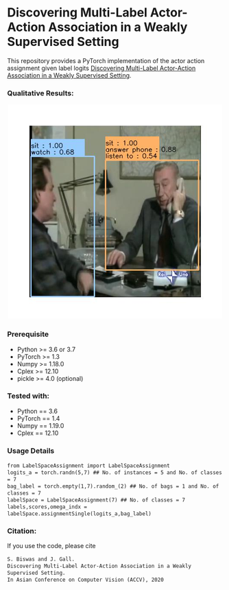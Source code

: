# Discovering Multi-Label Actor-Action Association in a Weakly Supervised Setting
This repository provides a PyTorch implementation of the actor action assignment given label logits [Discovering Multi-Label Actor-Action Association in a Weakly Supervised Setting]().

### Qualitative Results:

<div align="center">
  <a href="https://github.com/sovan-biswas/MultiLabelActorActionAssignment/blob/master/sample_result/sample_results.avi"><img src="https://github.com/sovan-biswas/MultiLabelActorActionAssignment/blob/master/sample_result/sample_result.jpg" alt="IMAGE ALT TEXT"></a>
</div>

### Prerequisite
- Python >= 3.6 or 3.7
- PyTorch >= 1.3
- Numpy >= 1.18.0
- Cplex >= 12.10
- pickle >= 4.0 (optional)


### Tested with:
- Python == 3.6
- PyTorch == 1.4
- Numpy == 1.19.0
- Cplex == 12.10

### Usage Details
```shell
from LabelSpaceAssignment import LabelSpaceAssignment
logits_a = torch.randn(5,7) ## No. of instances = 5 and No. of classes = 7
bag_label = torch.empty(1,7).random_(2) ## No. of bags = 1 and No. of classes = 7
labelSpace = LabelSpaceAssignment(7) ## No. of classes = 7
labels,scores,omega_indx = labelSpace.assignmentSingle(logits_a,bag_label)
```

### Citation:

If you use the code, please cite

    S. Biswas and J. Gall.
    Discovering Multi-Label Actor-Action Association in a Weakly Supervised Setting.
    In Asian Conference on Computer Vision (ACCV), 2020

